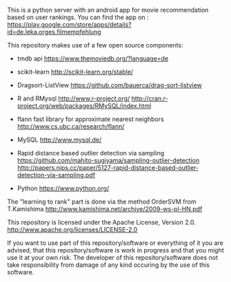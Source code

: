 This is a python server with an android app for movie recommendation based on user rankings.
You can find the app on :
https://play.google.com/store/apps/details?id=de.leka.orges.filmempfehlung

This repository makes use of a few open source components:

* tmdb api
https://www.themoviedb.org/?language=de

* scikit-learn
http://scikit-learn.org/stable/

* Dragsort-ListView
https://github.com/bauerca/drag-sort-listview

* R and RMysql
http://www.r-project.org/
http://cran.r-project.org/web/packages/RMySQL/index.html

* flann fast library for approximate nearest neighbors
http://www.cs.ubc.ca/research/flann/

* MySQL
http://www.mysql.de/

* Rapid distance based outlier detection via sampling
https://github.com/mahito-sugiyama/sampling-outlier-detection
http://papers.nips.cc/paper/5127-rapid-distance-based-outlier-detection-via-sampling.pdf

* Python
https://www.python.org/


The "learning to rank" part is done via the method OrderSVM from T.Kamishima
http://www.kamishima.net/archive/2009-ws-pl-HN.pdf

This repository is licensed under the Apache License, Version 2.0.
http://www.apache.org/licenses/LICENSE-2.0

If you want to use part of this repository/software or everything of it you are advised, that this repository/software
is work in progress and that you might use it at your own risk.
The developer of this repository/software does not take responsibility from damage of any kind occuring by the use of this software.

